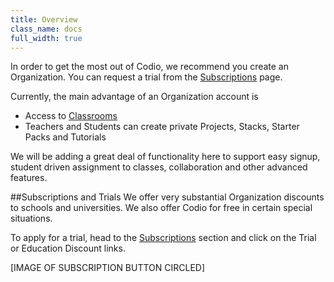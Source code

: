 ```yaml
---
title: Overview
class_name: docs
full_width: true
---
```


In order to get the most out of Codio, we recommend you create an Organization. You can request a trial  from the [Subscriptions]() page. 

Currently, the main advantage of an Organization account is 

- Access to [Classrooms]()
- Teachers and Students can create private Projects, Stacks, Starter Packs and Tutorials

We will be adding a great deal of functionality here to support easy signup, student driven assignment to classes, collaboration and other advanced features.

##Subscriptions and Trials
We offer very substantial Organization discounts to schools and universities. We also offer Codio for free in certain special situations.

To apply for a trial, head to the [Subscriptions]() section and click on the Trial or Education Discount links.

[IMAGE OF SUBSCRIPTION BUTTON CIRCLED]

